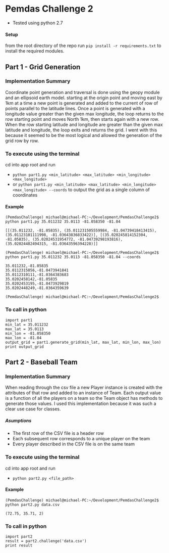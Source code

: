 # Pemdas Challenge 2
* Tested using python 2.7

#### Setup
from the root directory of the repo run `pip install -r requirements.txt`
to install the required modules.

## Part 1 - Grid Generation

### Implementation Summary
Coordinate point generation and traversal is done using the geopy module and an ellipsoid earth model.
starting at the origin point and moving east by 1km at a time a new point is generated and added
to the current of row of points parallel to the latitude lines. Once a point is generated with a
longitude value greater than the given max longitude, the loop returns to the row starting point
and moves North 1km, then starts again with a new row. When the row starting latitude and longitude
are greater than the given max latitude and longitude, the loop exits and returns the grid. I went with this
because it seemed to be the most logical and allowed the generation of the grid row by row.

### To execute using the terminal
cd into app root and run
* `python part1.py <min_latitude> <max_latitude> <min_longitude> <max_longitude>`
* or
`python part1.py <min_latitude> <max_latitude> <min_longitude> <max_longitude> --coords`
to output the grid as a single column of coordinates

#### Example
```
(PemdasChallenge) michael@michael-PC:~/Development/PemdasChallenge2$ python part1.py 35.011232 35.0113 -81.058350 -81.04

[[(35.011232, -81.05835), (35.011231505559984, -81.04739418413415), (35.01123101111998, -81.03643836833422)], [(35.020245814152304, -81.05835), (35.02024531954772, -81.04739298193816), (35.02024482494315, -81.03643596394228)]]

(PemdasChallenge) michael@michael-PC:~/Development/PemdasChallenge2$ python part1.py 35.011232 35.0113 -81.058350 -81.04 --coords

35.011232,-81.05835
35.0112315056,-81.0473941841
35.0112310111,-81.0364383683
35.0202458142,-81.05835
35.0202453195,-81.0473929819
35.0202448249,-81.0364359639

(PemdasChallenge) michael@michael-PC:~/Development/PemdasChallenge2$
```


### To call in python
```
import part1
min_lat = 35.011232
max_lat = 35.0113
min_lon = -81.058350
max_lon = -81.04
output_grid = part1.generate_grid(min_lat, max_lat, min_lon, max_lon)
print output_grid
```


## Part 2 - Baseball Team

### Implementation Summary
When reading through the csv file a new Player instance is created with
the attributes of that row and added to an instance of Team. Each output value
is a function of all the players on a team so the Team object has methods to generate those values.
I used this implementation because it was such a clear use case for classes.

##### Asumptions
* The first row of the CSV file is a header row
* Each subsequent row corresponds to a unique player on the team
* Every player described in the CSV file is on the same team

### To execute using the terminal
cd into app root and run
* `python part2.py <file_path>`

#### Example
```
(PemdasChallenge) michael@michael-PC:~/Development/PemdasChallenge2$ python part2.py data.csv

(72.75, 35.71, 2)

```


### To call in python
```
import part2
result = part2.challenge('data.csv')
print result
```
